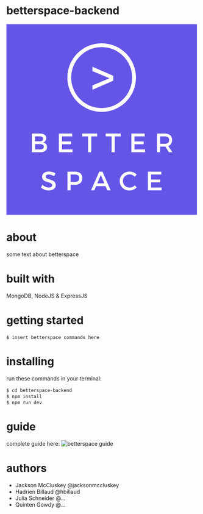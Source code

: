 # betterspace-backend
![](Betterspace.png)

# about
some text about betterspace

# built with
MongoDB, NodeJS & ExpressJS

# getting started
```
$ insert betterspace commands here
```

# installing
run these commands in your terminal:
```
$ cd betterspace-backend
$ npm install
$ npm run dev
```

# guide
complete guide here: ![betterspace guide](https://google.com)

# authors
- Jackson McCluskey @jacksonmccluskey
- Hadrien Billaud @hbillaud
- Julia Schneider @...
- Quinten Gowdy @...

